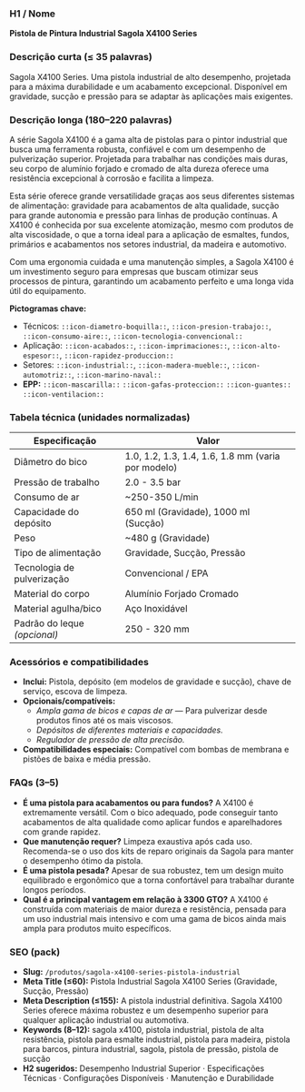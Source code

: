 ### H1 / Nome
**Pistola de Pintura Industrial Sagola X4100 Series**

### Descrição curta (≤ 35 palavras)
Sagola X4100 Series. Uma pistola industrial de alto desempenho, projetada para a máxima durabilidade e um acabamento excepcional. Disponível em gravidade, sucção e pressão para se adaptar às aplicações mais exigentes.

### Descrição longa (180–220 palavras)
A série Sagola X4100 é a gama alta de pistolas para o pintor industrial que busca uma ferramenta robusta, confiável e com um desempenho de pulverização superior. Projetada para trabalhar nas condições mais duras, seu corpo de alumínio forjado e cromado de alta dureza oferece uma resistência excepcional à corrosão e facilita a limpeza.

Esta série oferece grande versatilidade graças aos seus diferentes sistemas de alimentação: gravidade para acabamentos de alta qualidade, sucção para grande autonomia e pressão para linhas de produção contínuas. A X4100 é conhecida por sua excelente atomização, mesmo com produtos de alta viscosidade, o que a torna ideal para a aplicação de esmaltes, fundos, primários e acabamentos nos setores industrial, da madeira e automotivo.

Com uma ergonomia cuidada e uma manutenção simples, a Sagola X4100 é um investimento seguro para empresas que buscam otimizar seus processos de pintura, garantindo um acabamento perfeito e uma longa vida útil do equipamento.

**Pictogramas chave:**
- Técnicos: `::icon-diametro-boquilla::`, `::icon-presion-trabajo::`, `::icon-consumo-aire::`, `::icon-tecnologia-convencional::`
- Aplicação: `::icon-acabados::`, `::icon-imprimaciones::`, `::icon-alto-espesor::`, `::icon-rapidez-produccion::`
- Setores: `::icon-industrial::`, `::icon-madera-mueble::`, `::icon-automotriz::`, `::icon-marino-naval::`
- **EPP:** `::icon-mascarilla::` `::icon-gafas-proteccion::` `::icon-guantes::` `::icon-ventilacion::`

### Tabela técnica (unidades normalizadas)
| **Especificação** | **Valor** |
|---|---|
| Diâmetro do bico | 1.0, 1.2, 1.3, 1.4, 1.6, 1.8 mm (varia por modelo) |
| Pressão de trabalho | 2.0 - 3.5 bar |
| Consumo de ar | ~250-350 L/min |
| Capacidade do depósito | 650 ml (Gravidade), 1000 ml (Sucção) |
| Peso | ~480 g (Gravidade) |
| Tipo de alimentação | Gravidade, Sucção, Pressão |
| Tecnologia de pulverização | Convencional / EPA |
| Material do corpo | Alumínio Forjado Cromado |
| Material agulha/bico | Aço Inoxidável |
| Padrão do leque *(opcional)* | 250 - 320 mm |

### Acessórios e compatibilidades
- **Inclui:** Pistola, depósito (em modelos de gravidade e sucção), chave de serviço, escova de limpeza.
- **Opcionais/compatíveis:**
  - *Ampla gama de bicos e capas de ar* — Para pulverizar desde produtos finos até os mais viscosos.
  - *Depósitos de diferentes materiais e capacidades.*
  - *Regulador de pressão de alta precisão.*
- **Compatibilidades especiais:** Compatível com bombas de membrana e pistões de baixa e média pressão.

### FAQs (3–5)
- **É uma pistola para acabamentos ou para fundos?** A X4100 é extremamente versátil. Com o bico adequado, pode conseguir tanto acabamentos de alta qualidade como aplicar fundos e aparelhadores com grande rapidez.
- **Que manutenção requer?** Limpeza exaustiva após cada uso. Recomenda-se o uso dos kits de reparo originais da Sagola para manter o desempenho ótimo da pistola.
- **É uma pistola pesada?** Apesar de sua robustez, tem um design muito equilibrado e ergonômico que a torna confortável para trabalhar durante longos períodos.
- **Qual é a principal vantagem em relação à 3300 GTO?** A X4100 é construída com materiais de maior dureza e resistência, pensada para um uso industrial mais intensivo e com uma gama de bicos ainda mais ampla para produtos muito específicos.

### SEO (pack)
- **Slug:** `/produtos/sagola-x4100-series-pistola-industrial`
- **Meta Title (≤60):** Pistola Industrial Sagola X4100 Series (Gravidade, Sucção, Pressão)
- **Meta Description (≤155):** A pistola industrial definitiva. Sagola X4100 Series oferece máxima robustez e um desempenho superior para qualquer aplicação industrial ou automotiva.
- **Keywords (8–12):** sagola x4100, pistola industrial, pistola de alta resistência, pistola para esmalte industrial, pistola para madeira, pistola para barcos, pintura industrial, sagola, pistola de pressão, pistola de sucção
- **H2 sugeridos:** Desempenho Industrial Superior · Especificações Técnicas · Configurações Disponíveis · Manutenção e Durabilidade